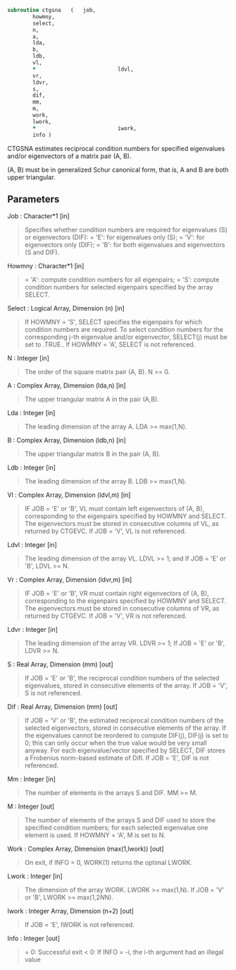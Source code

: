 ```fortran
subroutine ctgsna	(	job,
		howmny,
		select,
		n,
		a,
		lda,
		b,
		ldb,
		vl,
		*                          ldvl,
		vr,
		ldvr,
		s,
		dif,
		mm,
		m,
		work,
		lwork,
		*                          iwork,
		info )
```

 CTGSNA estimates reciprocal condition numbers for specified
 eigenvalues and/or eigenvectors of a matrix pair (A, B).

 (A, B) must be in generalized Schur canonical form, that is, A and
 B are both upper triangular.

## Parameters
Job : Character*1 [in]
> Specifies whether condition numbers are required for
> eigenvalues (S) or eigenvectors (DIF):
> = 'E': for eigenvalues only (S);
> = 'V': for eigenvectors only (DIF);
> = 'B': for both eigenvalues and eigenvectors (S and DIF).

Howmny : Character*1 [in]
> = 'A': compute condition numbers for all eigenpairs;
> = 'S': compute condition numbers for selected eigenpairs
> specified by the array SELECT.

Select : Logical Array, Dimension (n) [in]
> If HOWMNY = 'S', SELECT specifies the eigenpairs for which
> condition numbers are required. To select condition numbers
> for the corresponding j-th eigenvalue and/or eigenvector,
> SELECT(j) must be set to .TRUE..
> If HOWMNY = 'A', SELECT is not referenced.

N : Integer [in]
> The order of the square matrix pair (A, B). N >= 0.

A : Complex Array, Dimension (lda,n) [in]
> The upper triangular matrix A in the pair (A,B).

Lda : Integer [in]
> The leading dimension of the array A. LDA >= max(1,N).

B : Complex Array, Dimension (ldb,n) [in]
> The upper triangular matrix B in the pair (A, B).

Ldb : Integer [in]
> The leading dimension of the array B. LDB >= max(1,N).

Vl : Complex Array, Dimension (ldvl,m) [in]
> IF JOB = 'E' or 'B', VL must contain left eigenvectors of
> (A, B), corresponding to the eigenpairs specified by HOWMNY
> and SELECT.  The eigenvectors must be stored in consecutive
> columns of VL, as returned by CTGEVC.
> If JOB = 'V', VL is not referenced.

Ldvl : Integer [in]
> The leading dimension of the array VL. LDVL >= 1; and
> If JOB = 'E' or 'B', LDVL >= N.

Vr : Complex Array, Dimension (ldvr,m) [in]
> IF JOB = 'E' or 'B', VR must contain right eigenvectors of
> (A, B), corresponding to the eigenpairs specified by HOWMNY
> and SELECT.  The eigenvectors must be stored in consecutive
> columns of VR, as returned by CTGEVC.
> If JOB = 'V', VR is not referenced.

Ldvr : Integer [in]
> The leading dimension of the array VR. LDVR >= 1;
> If JOB = 'E' or 'B', LDVR >= N.

S : Real Array, Dimension (mm) [out]
> If JOB = 'E' or 'B', the reciprocal condition numbers of the
> selected eigenvalues, stored in consecutive elements of the
> array.
> If JOB = 'V', S is not referenced.

Dif : Real Array, Dimension (mm) [out]
> If JOB = 'V' or 'B', the estimated reciprocal condition
> numbers of the selected eigenvectors, stored in consecutive
> elements of the array.
> If the eigenvalues cannot be reordered to compute DIF(j),
> DIF(j) is set to 0; this can only occur when the true value
> would be very small anyway.
> For each eigenvalue/vector specified by SELECT, DIF stores
> a Frobenius norm-based estimate of Difl.
> If JOB = 'E', DIF is not referenced.

Mm : Integer [in]
> The number of elements in the arrays S and DIF. MM >= M.

M : Integer [out]
> The number of elements of the arrays S and DIF used to store
> the specified condition numbers; for each selected eigenvalue
> one element is used. If HOWMNY = 'A', M is set to N.

Work : Complex Array, Dimension (max(1,lwork)) [out]
> On exit, if INFO = 0, WORK(1) returns the optimal LWORK.

Lwork : Integer [in]
> The dimension of the array WORK. LWORK >= max(1,N).
> If JOB = 'V' or 'B', LWORK >= max(1,2*N*N).

Iwork : Integer Array, Dimension (n+2) [out]
> If JOB = 'E', IWORK is not referenced.

Info : Integer [out]
> = 0: Successful exit
> < 0: If INFO = -i, the i-th argument had an illegal value

